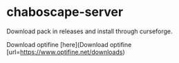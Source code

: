 # chaboscape-server


Download pack in releases and install through curseforge.

Download optifine [here](Download optifine [url=https://www.optifine.net/downloads)
